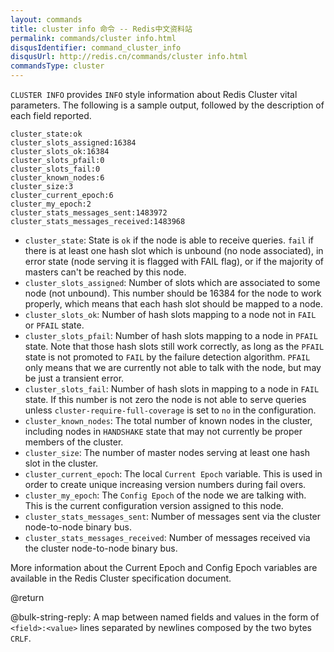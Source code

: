 ```yaml
---
layout: commands
title: cluster info 命令 -- Redis中文资料站
permalink: commands/cluster info.html
disqusIdentifier: command_cluster_info
disqusUrl: http://redis.cn/commands/cluster info.html
commandsType: cluster
---
```


`CLUSTER INFO` provides `INFO` style information about Redis Cluster
vital parameters. The following is a sample output, followed by the
description of each field reported.

```
cluster_state:ok
cluster_slots_assigned:16384
cluster_slots_ok:16384
cluster_slots_pfail:0
cluster_slots_fail:0
cluster_known_nodes:6
cluster_size:3
cluster_current_epoch:6
cluster_my_epoch:2
cluster_stats_messages_sent:1483972
cluster_stats_messages_received:1483968
```

* `cluster_state`: State is `ok` if the node is able to receive queries. `fail` if there is at least one hash slot which is unbound (no node associated), in error state (node serving it is flagged with FAIL flag), or if the majority of masters can't be reached by this node.
* `cluster_slots_assigned`: Number of slots which are associated to some node (not unbound). This number should be 16384 for the node to work properly, which means that each hash slot should be mapped to a node.
* `cluster_slots_ok`: Number of hash slots mapping to a node not in `FAIL` or `PFAIL` state.
* `cluster_slots_pfail`: Number of hash slots mapping to a node in `PFAIL` state. Note that those hash slots still work correctly, as long as the `PFAIL` state is not promoted to `FAIL` by the failure detection algorithm. `PFAIL` only means that we are currently not able to talk with the node, but may be just a transient error.
* `cluster_slots_fail`: Number of hash slots in mapping to a node in `FAIL` state. If this number is not zero the node is not able to serve queries unless `cluster-require-full-coverage` is set to `no` in the configuration.
* `cluster_known_nodes`: The total number of known nodes in the cluster, including nodes in `HANDSHAKE` state that may not currently be proper members of the cluster.
* `cluster_size`: The number of master nodes serving at least one hash slot in the cluster.
* `cluster_current_epoch`: The local `Current Epoch` variable. This is used in order to create unique increasing version numbers during fail overs.
* `cluster_my_epoch`: The `Config Epoch` of the node we are talking with. This is the current configuration version assigned to this node.
* `cluster_stats_messages_sent`: Number of messages sent via the cluster node-to-node binary bus.
* `cluster_stats_messages_received`: Number of messages received via the cluster node-to-node binary bus.

More information about the Current Epoch and Config Epoch variables are available in the Redis Cluster specification document.

@return

@bulk-string-reply: A map between named fields and values in the form of `<field>:<value>` lines separated by newlines composed by the two bytes `CRLF`.
